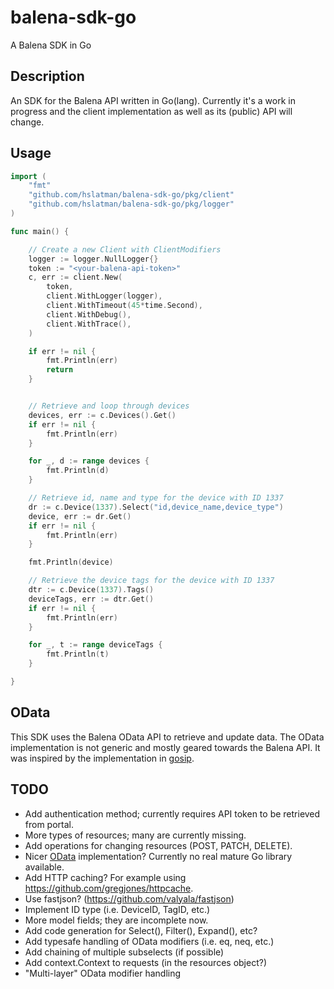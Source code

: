 # balena-sdk-go

A Balena SDK in Go

## Description

An SDK for the Balena API written in Go(lang).
Currently it's a work in progress and the client implementation as well as its (public) API will change.

## Usage

```go
import (
    "fmt"
    "github.com/hslatman/balena-sdk-go/pkg/client"
    "github.com/hslatman/balena-sdk-go/pkg/logger"
)

func main() {

    // Create a new Client with ClientModifiers
    logger := logger.NullLogger{}
    token := "<your-balena-api-token>"
    c, err := client.New(
        token,
        client.WithLogger(logger),
        client.WithTimeout(45*time.Second),
        client.WithDebug(),
        client.WithTrace(),
    )

    if err != nil {
        fmt.Println(err)
        return
    }


    // Retrieve and loop through devices
    devices, err := c.Devices().Get()
    if err != nil {
        fmt.Println(err)
    }

    for _, d := range devices {
        fmt.Println(d)
    }

    // Retrieve id, name and type for the device with ID 1337
    dr := c.Device(1337).Select("id,device_name,device_type")
    device, err := dr.Get()
    if err != nil {
        fmt.Println(err)
    }

    fmt.Println(device)

    // Retrieve the device tags for the device with ID 1337
    dtr := c.Device(1337).Tags()
    deviceTags, err := dtr.Get()
    if err != nil {
        fmt.Println(err)
    }

    for _, t := range deviceTags {
        fmt.Println(t)
    }

}
```

## OData

This SDK uses the Balena OData API to retrieve and update data.
The OData implementation is not generic and mostly geared towards the Balena API.
It was inspired by the implementation in [gosip](https://github.com/koltyakov/gosip).

## TODO

* Add authentication method; currently requires API token to be retrieved from portal.
* More types of resources; many are currently missing.
* Add operations for changing resources (POST, PATCH, DELETE).
* Nicer [OData](https://www.odata.org/) implementation? Currently no real mature Go library available.
* Add HTTP caching? For example using https://github.com/gregjones/httpcache. 
* Use fastjson? (https://github.com/valyala/fastjson)
* Implement ID type (i.e. DeviceID, TagID, etc.)
* More model fields; they are incomplete now.
* Add code generation for Select(), Filter(), Expand(), etc?
* Add typesafe handling of OData modifiers (i.e. eq, neq, etc.)
* Add chaining of multiple subselects (if possible)
* Add context.Context to requests (in the resources object?)
* "Multi-layer" OData modifier handling